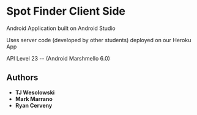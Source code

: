 # Spot Finder Client Side

Android Application built on Android Studio

Uses server code (developed by other students) deployed on our Heroku App

API Level 23 -- (Android Marshmello 6.0)

## Authors

* **TJ Wesolowski**
* **Mark Marrano**
* **Ryan Cerveny**
